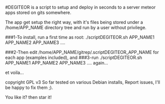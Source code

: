#DEGITEOR is a script to setup and deploy in seconds to a server meteor apps stored on  gits somewhere.

The app get setup the right way, with it's files being stored under a /home/APP_NAME directory tree and run by a user without privilege.

###1-To install, run  a first time as root:
./scriptDEGITEOR.sh APP_NAME1 APP_NAME2 APP_NAME3 ....

###2-Then edit /home/APP_NAME/gitrep/.scriptDEGITEOR_APP_NAME
for each app (examples included), and
###3-run ./scriptDEGITEOR.sh APP_NAME1 APP_NAME2 APP_NAME3 .... again...

et voila...



copyright GPL v3
So far tested on various Debian installs,
Report issues, I'll be happy to fix them ;).

You like it? then star it!
